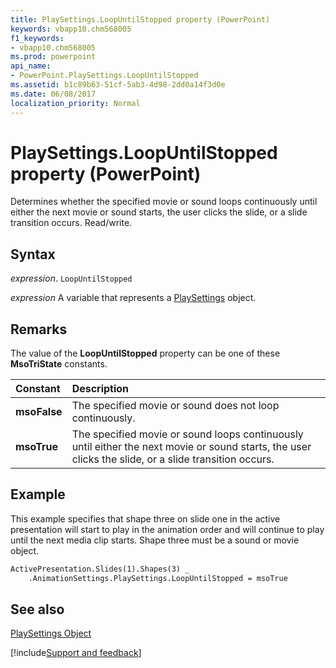 ```yaml
---
title: PlaySettings.LoopUntilStopped property (PowerPoint)
keywords: vbapp10.chm568005
f1_keywords:
- vbapp10.chm568005
ms.prod: powerpoint
api_name:
- PowerPoint.PlaySettings.LoopUntilStopped
ms.assetid: b1c89b63-51cf-5ab3-4d98-2dd0a14f3d0e
ms.date: 06/08/2017
localization_priority: Normal
---
```



# PlaySettings.LoopUntilStopped property (PowerPoint)

Determines whether the specified movie or sound loops continuously until either the next movie or sound starts, the user clicks the slide, or a slide transition occurs. Read/write.


## Syntax

_expression_. `LoopUntilStopped`

_expression_ A variable that represents a [PlaySettings](PowerPoint.PlaySettings.md) object.


## Remarks

The value of the  **LoopUntilStopped** property can be one of these **MsoTriState** constants.



|Constant|Description|
|:-----|:-----|
|**msoFalse**|The specified movie or sound does not loop continuously.|
|**msoTrue**| The specified movie or sound loops continuously until either the next movie or sound starts, the user clicks the slide, or a slide transition occurs.|

## Example

This example specifies that shape three on slide one in the active presentation will start to play in the animation order and will continue to play until the next media clip starts. Shape three must be a sound or movie object.


```vb
ActivePresentation.Slides(1).Shapes(3) _
    .AnimationSettings.PlaySettings.LoopUntilStopped = msoTrue
```


## See also


[PlaySettings Object](PowerPoint.PlaySettings.md)

[!include[Support and feedback](~/includes/feedback-boilerplate.md)]